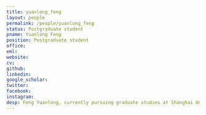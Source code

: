 ```yaml
---
title: yuanlong_feng
layout: people
permalink: /people/yuanlong_feng
status: Postgraduate student
pname: Yuanlong Feng
position: Postgraduate student
office: 
eml: 
website:
cv: 
github:
linkedin:
google_scholar: 
twitter: 
facebook: 
instagram:
desp: Feng Yuanlong, currently pursuing graduate studies at Shanghai University of Traditional Chinese Medicine, blends expertise in Traditional Chinese Medicine with cutting-edge research in deep learning and bioinformatics. His work aims to bridge modern technology with traditional practices to push the boundaries of healthcare innovation.
---
```

